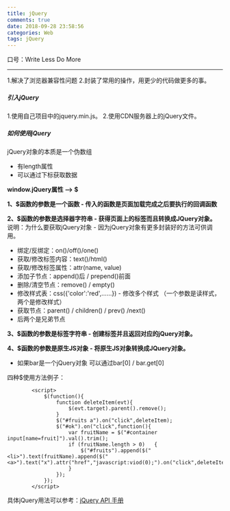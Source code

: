 ```yaml
---
title: jQuery
comments: true
date: 2018-09-28 23:58:56
categories: Web
tags: jQuery
---
```

口号：Write Less Do More
*****
1.解决了浏览器兼容性问题
2.封装了常用的操作，用更少的代码做更多的事。

##### 引入jQuery
1.使用自己项目中的jquery.min.js。
2.使用CDN服务器上的jQuery文件。

##### 如何使用jQuery
jQuery对象的本质是一个伪数组
- 有length属性
- 可以通过下标获取数据

**window.jQuery属性  --> $**

**1、$函数的参数是一个函数 - 传入的函数是页面加载完成之后要执行的回调函数**

**2、$函数的参数是选择器字符串 - 获得页面上的标签而且转换成JQuery对象。**
说明：为什么要获取jQuery对象 - 因为jQuery对象有更多封装好的方法可供调用。
- 绑定/反绑定：on()/off()/one()
- 获取/修改标签内容：text()/html()
- 获取/修改标签属性：attr(name, value)
- 添加子节点：append()后 / prepend()前面
- 删除/清空节点：remove() / empty()
- 修改样式表：css({'color':'red',……}) - 修改多个样式  （一个参数是读样式，两个是修改样式）
- 获取节点：parent() / children() / prev() /next() 
 - 后两个是兄弟节点

**3、$函数的参数是标签字符串 - 创建标签并且返回对应的jQuery对象。**

**4、$函数的参数是原生JS对象 - 将原生JS对象转换成JQuery对象。**
- 如果bar是一个jQuery对象 可以通过bar[0] / bar.get[0]

四种$使用方法例子：
```
		<script>
			$(function(){
				function deleteItem(evt){
					$(evt.target).parent().remove();
				}
				$("#fruits a").on("click",deleteItem);
				$("#ok").on("click",function(){
					var fruitName = $("#container input[name=fruit]").val().trim();
					if (fruitName.length > 0)	{
						$("#fruits").append($("<li>").text(fruitName).append($("<a>").text("x").attr("href","javascript:viod(0);").on("click",deleteItem)));
					}
				});
			});
		</script>
```
具体jQuery用法可以参考：[jQuery API 手册](http://www.runoob.com/manual/jquery/)
